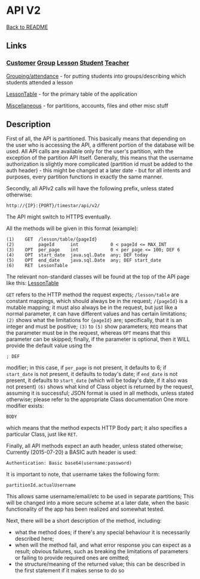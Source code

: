 # API V2

[Back to README](README.md)

## Links

### [Customer](./Customer.md) [Group](./Group.md) [Lesson](./Lesson.md) [Student](./Student.md) [Teacher](./Teacher.md)

[Grouping/attendance](./Multi.md) - for putting students into groups/describing which students attended a lesson

[LessonTable](./LessonTable.md) - for the primary table of the application

[Miscellaneous](./Misc.md) - for partitions, accounts, files and other misc stuff

## Description

First of all, the API is partitioned. This basically means that depending on the user who is accessing the API,
a different portion of the database will be used. All API calls are available only for the user's partition, with
the exception of the partition API itself.
Generally, this means that the username authorization is slightly more complicated (partition id must be added to the
auth header) - this might be changed at a later date - but for all intents and purposes, every partition functions
in exactly the same manner.

Secondly, all APIv2 calls will have the following prefix, unless stated otherwise:

    http://{IP}:{PORT}/timestar/api/v2/

The API might switch to HTTPS eventually.

All the methods will be given in this format (example):

    (1)    GET  /lesson/table/{pageId}
    (2)         pageId      int            0 < pageId <= MAX_INT
    (3)    OPT  per_page    int            0 < per_page <= 100; DEF 6
    (4)    OPT  start_date  java.sql.Date  any; DEF today
    (5)    OPT  end_date    java.sql.Date  any; DEF start_date
    (6)    RET  LessonTable

The relevant non-standard classes will be found at the top of the API page like this: [LessonTable](../../src/main/java/com/superum/db/lesson/table/core/LessonTable.java)

`GET` refers to the HTTP method the request expects;
`/lesson/table` are constant mappings, which should always be in the request;
`/{pageId}` is a mutable mapping; it must also always be in the request, but just like a normal parameter,
    it can have different values and has certain limitations;
`(2)` shows what the limitations for `{pageId}` are; specifically, that it is an integer and must be positive;
`(3)` to `(5)` show parameters; `REQ` means that the parameter must be in the request, whereas `OPT` means that
this parameter can be skipped; finally, if the parameter is optional, then it WILL provide the default value
using the

    ; DEF

modifier; in this case, if `per_page` is not present, it defaults to 6; if `start_date` is not present, it defaults to
today's date; if `end_date` is not present, it defaults to `start_date`
(which will be today's date, if it also was not present)
`(6)` shows what kind of Class object is returned by the request, assuming it is successful; JSON format is used in all
methods, unless stated otherwise; please refer to the appropriate Class documentation
One more modifier exists:

    BODY

which means that the method expects HTTP Body part; it also specifies a particular Class, just like `RET`.

Finally, all API methods expect an auth header, unless stated otherwise;
Currently (2015-07-20) a BASIC auth header is used:

    Authentication: Basic base64(username:password)

It is important to note, that username takes the following form:

    partitionId.actualUsername

This allows same username/email/etc to be used in separate partitions;
This will be changed into a more secure scheme at a later date, when the basic functionality of the app has been
realized and somewhat tested.

Next, there will be a short description of the method, including:

* what the method does; if there's any special behaviour it is necessarily described here;
* when will the method fail, and what error response you can expect as a result; obvious failures,
    such as breaking the limitations of parameters or failing to provide required ones are omitted;
* the structure/meaning of the returned value; this can be described in the first statement if it makes sense to do so
